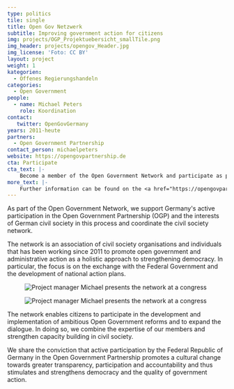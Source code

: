 ```yaml
---
type: politics
tile: single
title: Open Gov Netzwerk
subtitle: Improving government action for citizens
img: projects/OGP_Projektuebersicht_smallTile.png
img_header: projects/opengov_Header.jpg
img_license: 'Foto: CC BY'
layout: project
weight: 1
kategorien:
  - Offenes Regierungshandeln
categories:
  - Open Government
people:
  - name: Michael Peters
    role: Koordination
contact:
   twitter: OpenGovGermany
years: 2011-heute
partners:
  - Open Government Partnership
contact_person: michaelpeters
website: https://opengovpartnership.de
cta: Participate
cta_text: |-
    Become a member of the Open Government Network and participate as part of civil society in the OGP process in Germany! We work on very different things and there are many ways to get involved in the network. You can find out more <a href="https://opengovpartnership.de/mitmachen/">here</a>.
more_text: |-
    Further information can be found on the <a href="https://opengovpartnership.de">Website</a> of the Open Government Network.
---
```

As part of the Open Government Network, we support Germany's active participation in the Open Government Partnership (OGP) and the interests of German civil society in this process and coordinate the civil society network.

The network is an association of civil society organisations and individuals that has been working since 2011 to promote open government and administrative action as a holistic approach to strengthening democracy. In particular, the focus is on the exchange with the Federal Government and the development of national action plans.

<div class="two-img offset-lg-2">
  <figure class="license">
    <img alt="Project manager Michael presents the network at a congress" src="/files/projects/opengov_img_1.jpg">
    </figure>
    <figure class="license">
          <img alt="Project manager Michael presents the network at a congress" src="/files/projects/opengov_img_2.jpg">
    </figure>
</div>

The network enables citizens to participate in the development and implementation of ambitious Open Government reforms and to expand the dialogue. In doing so, we combine the expertise of our members and strengthen capacity building in civil society.

We share the conviction that active participation by the Federal Republic of Germany in the Open Government Partnership promotes a cultural change towards greater transparency, participation and accountability and thus stimulates and strengthens democracy and the quality of government action.
